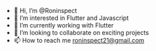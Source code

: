 - 👋 Hi, I’m @Roninspect
- 👀 I’m interested in Flutter and Javascript
- 🌱 I’m currently working with Flutter
- 💞️ I’m looking to collaborate on exciting projects
- 📫 How to reach me roninspect21@gmail.com

<!---
Roninspect/Roninspect is a ✨ special ✨ repository because its `README.md` (this file) appears on your GitHub profile.
You can click the Preview link to take a look at your changes.
--->
